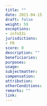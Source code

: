 ```yaml
---
title: ""
date: 2021-04-15 
draft: false
weight: 59
exceptions:
- info53i
jurisdictions:
- FR
score: 0
description: "" 
beneficiaries:
purposes: 
usage:
subjectmatter:
compensation:
attribution: 
otherConditions: 
remarks: ""
link: 
---
```

